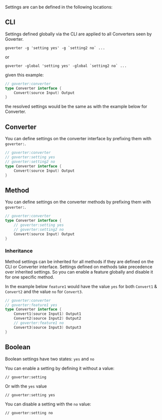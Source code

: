 Settings are can be defined in the following locations:

## CLI

Settings defined globally via the CLI are applied to all Converters seen by
Goverter.

```
goverter -g 'setting yes' -g `setting2 no` ...
```

or

```
goverter -global 'setting yes' -global `setting2 no` ...
```

given this example:

```go
// goverter:converter
type Converter interface {
    Convert(source Input) Output
}
```

the resolved settings would be the same as with the example below for Converter.

## Converter

You can define settings on the converter interface by prefixing them with `goverter:`.

```go
// goverter:converter
// goverter:setting yes
// goverter:setting2 no
type Converter interface {
    Convert(source Input) Output
}
```

## Method

You can define settings on the converter methods by prefixing them with `goverter:`.

```go
// goverter:converter
type Converter interface {
    // goverter:setting yes
    // goverter:setting2 no
    Convert(source Input) Output
}
```

### Inheritance

Method settings can be inherited for all methods if they are defined on the CLI
or Converter interface. Settings defined on methods take precedence over
inherited settings. So you can enable a feature globally and disable it for one
specific method.

In the example below `feature1` would have the value `yes` for both `Convert1` &
`Convert2` and the value `no` for `Convert3`.

```go
// goverter:converter
// goverter:feature1 yes
type Converter interface {
    Convert1(source Input1) Output1
    Convert2(source Input2) Output2
    // goverter:feature1 no
    Convert3(source Input3) Output3
}
```

## Boolean

Boolean settings have two states: `yes` and `no`

You can enable a setting by defining it without a value:

```
// goverter:setting
```

Or with the `yes` value

```
// goverter:setting yes
```

You can disable a setting with the `no` value:

```
// goverter:setting no
```
